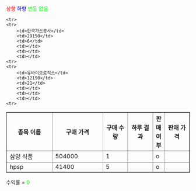<span style = "color:red">상향</span>
<span style="color : blue">하향</span>
<span style  = "color:00ff00">변동 없음</span>

<table border = "1">
	<tr>
		<th width = "200">종목 이름</th>
		<th width = "200">구매 가격</th>
		<th width = 100>구매 수량</th>
		<th width = "100">하루 결과</th>
		<th>판매 여부</th>
		<th width = "100">판매 가격</th>
	</tr>
	<tr>
		<td>삼양 식품</td>
		<td>504000</td>
		<td>1</td>
		<td></td>
		<td>o</td>
		<td></td>
	<tr>
	<tr>
		<td>hpsp</td>
		<td>41400</td>
		<td>5</td>
		<td></td>
		<td>o</td>
		<td></td>
	<tr>
	<tr>

	<tr>
	<tr>
		<td>한국가스공사</td>
		<td>29150</td>
		<td>6</td>
		<td></td>
		<td></td>
		<td></td>
	<tr>
	<tr>
		<td>유바이오로직스</td>
		<td>12190</td>
		<td>21</td>
		<td></td>
		<td></td>
		<td></td>
	<tr>
</table>

수익률 = <span style  = "color:00ff00">0</span>
